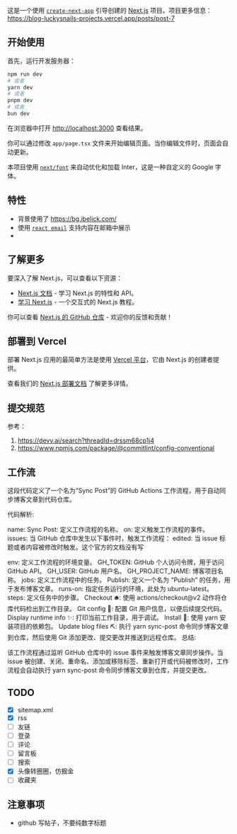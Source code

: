 这是一个使用 [`create-next-app`](https://github.com/vercel/next.js/tree/canary/packages/create-next-app) 引导创建的 [Next.js](https://nextjs.org/) 项目。项目更多信息：https://blog-luckysnails-projects.vercel.app/posts/post-7

## 开始使用

首先，运行开发服务器：

```bash
npm run dev
# 或者
yarn dev
# 或者
pnpm dev
# 或者
bun dev
```

在浏览器中打开 [http://localhost:3000](http://localhost:3000) 查看结果。

你可以通过修改 `app/page.tsx` 文件来开始编辑页面。当你编辑文件时，页面会自动更新。

本项目使用 [`next/font`](https://nextjs.org/docs/basic-features/font-optimization) 来自动优化和加载 Inter，这是一种自定义的 Google 字体。

## 特性

- 背景使用了 https://bg.ibelick.com/
- 使用 [`react email`](https://react.email/docs/introduction) 支持内容在邮箱中展示
-

## 了解更多

要深入了解 Next.js，可以查看以下资源：

- [Next.js 文档](https://nextjs.org/docs) - 学习 Next.js 的特性和 API。
- [学习 Next.js](https://nextjs.org/learn) - 一个交互式的 Next.js 教程。

你可以查看 [Next.js 的 GitHub 仓库](https://github.com/vercel/next.js/) - 欢迎你的反馈和贡献！

## 部署到 Vercel

部署 Next.js 应用的最简单方法是使用 [Vercel 平台](https://vercel.com/new?utm_medium=default-template&filter=next.js&utm_source=create-next-app&utm_campaign=create-next-app-readme)，它由 Next.js 的创建者提供。

查看我们的 [Next.js 部署文档](https://nextjs.org/docs/deployment) 了解更多详情。

## 提交规范

参考：

1. https://devv.ai/search?threadId=drssm68cp1j4
2. https://www.npmjs.com/package/@commitlint/config-conventional

## 工作流

这段代码定义了一个名为“Sync Post”的 GitHub Actions 工作流程，用于自动同步博客文章到代码仓库。

代码解析:

name: Sync Post: 定义工作流程的名称。
on: 定义触发工作流程的事件。
issues: 当 GitHub 仓库中发生以下事件时，触发工作流程：
edited: 当 issue 标题或者内容被修改时触发。这个官方的文档没有写

env: 定义工作流程的环境变量。
GH_TOKEN: GitHub 个人访问令牌，用于访问 GitHub API。
GH_USER: GitHub 用户名。
GH_PROJECT_NAME: 博客项目名称。
jobs: 定义工作流程中的任务。
Publish: 定义一个名为 “Publish” 的任务，用于发布博客文章。
runs-on: 指定任务运行的环境，此处为 ubuntu-latest。
steps: 定义任务中的步骤。
Checkout 🛎️: 使用 actions/checkout@v2 动作将仓库代码检出到工作目录。
Git config 🔧: 配置 Git 用户信息，以便后续提交代码。
Display runtime info ✨: 打印当前工作目录，用于调试。
Install 🔧: 使用 yarn 安装项目的依赖包。
Update blog files ⛏️: 执行 yarn sync-post 命令同步博客文章到仓库，然后使用 Git 添加更改、提交更改并推送到远程仓库。
总结:

该工作流程通过监听 GitHub 仓库中的 issue 事件来触发博客文章同步操作。当 issue 被创建、关闭、重命名、添加或移除标签、重新打开或代码被修改时，工作流程会自动执行 yarn sync-post 命令同步博客文章到仓库，并提交更改。

## TODO

- [x] sitemap.xml
- [x] rss
- [ ] 友链
- [ ] 登录
- [ ] 评论
- [ ] 留言板
- [ ] 搜索
- [x] 头像转圈圈，仿掘金
- [ ] 收藏夹

## 注意事项

- github 写帖子，不要纯数字标题
